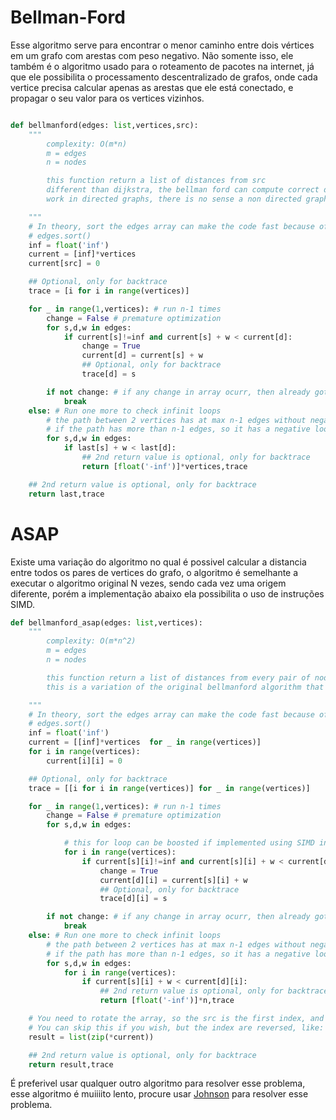 # Bellman-Ford

Esse algoritmo serve para encontrar o menor caminho entre dois vértices em um grafo com arestas com peso negativo.
Não somente isso, ele também é o algoritmo usado para o roteamento de pacotes na internet, já que ele possibilita o processamento descentralizado de grafos, onde cada vertice precisa calcular apenas as arestas que ele está conectado, e propagar o seu valor para os vertices vizinhos.

```python

def bellmanford(edges: list,vertices,src):
    """
        complexity: O(m*n)
        m = edges
        n = nodes

        this function return a list of distances from src
        different than dijkstra, the bellman ford can compute correct distances over negative edges
        work in directed graphs, there is no sense a non directed graph with negative edges (think about)

    """
    # In theory, sort the edges array can make the code fast because of the sequential reading of the array, but in reality this is over engineering
    # edges.sort()
    inf = float('inf')
    current = [inf]*vertices
    current[src] = 0

    ## Optional, only for backtrace
    trace = [i for i in range(vertices)]

    for _ in range(1,vertices): # run n-1 times
        change = False # premature optimization
        for s,d,w in edges:
            if current[s]!=inf and current[s] + w < current[d]:
                change = True
                current[d] = current[s] + w
                ## Optional, only for backtrace
                trace[d] = s

        if not change: # if any change in array ocurr, then already got the final result
            break
    else: # Run one more to check infinit loops
        # the path between 2 vertices has at max n-1 edges without negative loops, 
        # if the path has more than n-1 edges, so it has a negative loop in the graph 
        for s,d,w in edges:
            if last[s] + w < last[d]:
                ## 2nd return value is optional, only for backtrace
                return [float('-inf')]*vertices,trace

    ## 2nd return value is optional, only for backtrace
    return last,trace

```

# ASAP

Existe uma variação do algoritmo no qual é possivel calcular a distancia entre todos os pares de vertices do grafo, o algoritmo é semelhante a executar o algoritmo original N vezes, sendo cada vez uma origem diferente, porém a implementação abaixo ela possibilita o uso de instruções SIMD.


```python
def bellmanford_asap(edges: list,vertices):
    """
        complexity: O(m*n^2)
        m = edges
        n = nodes

        this function return a list of distances from every pair of nodes
        this is a variation of the original bellmanford algorithm that execute N * belmanford for every vertice

    """
    # In theory, sort the edges array can make the code fast because of the sequential reading of the array, but in reality this is over engineering
    # edges.sort()
    inf = float('inf')
    current = [[inf]*vertices  for _ in range(vertices)]
    for i in range(vertices):
        current[i][i] = 0

    ## Optional, only for backtrace
    trace = [[i for i in range(vertices)] for _ in range(vertices)]

    for _ in range(1,vertices): # run n-1 times
        change = False # premature optimization
        for s,d,w in edges:

            # this for loop can be boosted if implemented using SIMD instructions
            for i in range(vertices):
                if current[s][i]!=inf and current[s][i] + w < current[d][i]:
                    change = True
                    current[d][i] = current[s][i] + w
                    ## Optional, only for backtrace
                    trace[d][i] = s

        if not change: # if any change in array ocurr, then already got the final result
            break
    else: # Run one more to check infinit loops
        # the path between 2 vertices has at max n-1 edges without negative loops, 
        # if the path has more than n-1 edges, so it has a negative loop in the graph 
        for s,d,w in edges:
            for i in range(vertices):
                if current[s][i] + w < current[d][i]:
                    ## 2nd return value is optional, only for backtrace
                    return [float('-inf')]*n,trace

    # You need to rotate the array, so the src is the first index, and the dst is the second,
    # You can skip this if you wish, but the index are reversed, like: result[dst][src] = ShortestPath(src,dst)
    result = list(zip(*current))

    ## 2nd return value is optional, only for backtrace
    return result,trace

```

É preferivel usar qualquer outro algoritmo para resolver esse problema, esse algoritmo é muiiiito lento, procure usar [Johnson](./johnson-algorithm.md) para resolver esse problema.



